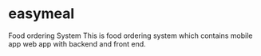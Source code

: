 # easymeal
Food ordering System
This is food ordering system which contains mobile app web app with backend and front end.
